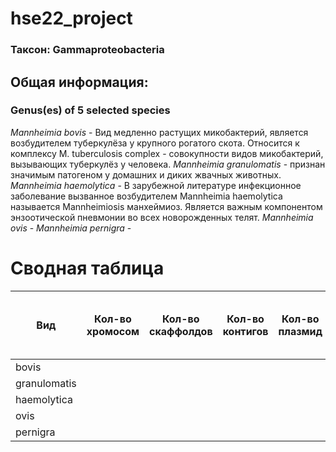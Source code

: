 # hse22_project
### Таксон: Gammaproteobacteria
## Общая информация:
### Genus(es) of 5 selected species
*Mannheimia bovis* - Вид медленно растущих микобактерий, является возбудителем туберкулёза у крупного рогатого скота. Относится к комплексу M. tuberculosis complex - совокупности видов микобактерий, вызывающих туберкулёз у человека. 
*Mannheimia granulomatis* - признан значимым патогеном у домашних и диких жвачных животных.
*Mannheimia haemolytica* - В зарубежной литературе инфекционное заболевание вызванное возбудителем Mannheimia haemolytica называется Mannheimiosis манхеймиоз. Является важным компонентом энзоотической пневмонии во всех новорожденных телят.
*Mannheimia ovis* - 
*Mannheimia pernigra* - 
# Сводная таблица

| Вид  |  Кол-во хромосом | Кол-во скаффолдов | Кол-во контигов | Кол-во плазмид | Общая длина | Кол-во аннотированных генов | Кол-во предсказанных участков z-dna | Кол-во участков с zh-score > 500 | общая длина  |
|---|---|---|---|---|---|---|---|---|---|
| bovis |   |   |   |   |   |   |   |   |   |
| granulomatis  |   |   |   |   |   |   |   |   |   |
| haemolytica  |   |   |   |   |   |   |   |   |   |
| ovis  |   |   |   |   |   |   |   |   |   |
| pernigra |   |   |   |   |   |   |   |   |   |
